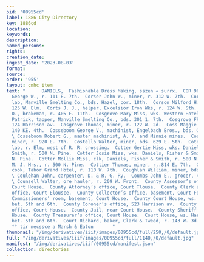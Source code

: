 ```yaml
---
pid: '00955cd'
label: 1886 City Directory
key: 1886cd
location: 
keywords: 
description: 
named_persons: 
rights: 
creation_date: 
ingest_date: '2023-08-03'
format: 
source: 
order: '955'
layout: cmhc_item
text: "      DANIELS,  Fashionable Dress Making, sszen « surrx.  COR 96 cou  Corser
  George W., r. 111 E. 7th.  Corser John W., miner, r. 312 W. 7th.  Corsman F. P.,
  lab, Manville Smelting Co., bds. Hazel, cor. 18th.  Corson Milford H., mining, r.
  125 W. Elm.  Corts J. J., helper, Excelsior Iron Wks, r. 124 W. Sth.  Corwin Herbert
  D., brakeman, r. 405 E. 11th.  Cosgrove Mary Miss, wks. Western Hotel. :  Cosgrove
  Patrick, tapper, Manville Smelting Co., bds. 301 1. 7th.  Cosgrove FP. C., actor,
  124 Harrison av.  Cosgrove Thomas, miner, r. 122 W. 2d.  Coss Maggie Mrs., dressmkr,
  140 KE. 4th.  Cosseboom George V., machinist, Engelbach Bros., bds. Grand Hotel.
  \ Cosseboom Robert G., master machinist, A. Y. and Minnie mines.  Costello Patrick,
  miner, r. 920 E. 7th.  Costello Walter, miner, bds. 629 E. 5th.  Cote Napoleon,
  lab, r. Elm, west of R. R. crossing.  Cotter Gertie Miss, wks. Daniels, Fisher &
  Smith, r. 500 N. Pine.  Cotter Josie Miss, wks. Daniels, Fisher & Smith, r. 500
  N. Pine.  Cotter Mollie Miss, clk, Daniels, Fisher & Smith, r. 500 N. Pine.  Cotter
  M. J. Mrs., r. 500 N. Pine.  Cottier Thomas, miner, r..814 E. 7th.  Cottingham George,
  cook, Tabor Grand Hotel, r. 110 W. 7th.  Coughlan William, miner, bds. 626 E. 5th.
  \ Coulehan John, carpenter, D. & R. G. Ry.  Coumbs John E., grocer, 411 E. 4th.
  \ Counsell Walter, ore hauler, r. 209 W. Front.  County Assessor’s office, basement,
  Court House.  County Attorney’s office, Court Tlouse.  County Clerk and Recorder’s
  office, Court Elousce.  County Collector’s office, basement, Court Fouse.  County
  Commissioners’ room, basement, Court House.  County Court House, ws. Harrison av.,
  bet. 5th and 6th.  County Coroner’s office, 523 Harrison av.  County Court Clerk’s
  office, Court House.  County Jail, rear Court House.  County Sheriff’s office, Court
  House.  County Treasurer’s office, Court House.  Court House, ws. Harrison av.,
  bet. 5th and 6th.  Court Richard, baker, Clark & Tweed, r. 143 W. 3d.  Lowest Prices
  °° tir mecssce a Marsh & Eaton       "
thumbnail: "/img/derivatives/iiif/images/00955cd/full/250,/0/default.jpg"
full: "/img/derivatives/iiif/images/00955cd/full/1140,/0/default.jpg"
manifest: "/img/derivatives/iiif/00955cd/manifest.json"
collection: directories
---
```

